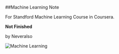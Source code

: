 ##Machine Learning Note

For Standford Machine Learning Course in Coursera.

**Not Finished**

by Neveralso

![Machine Learning](https://raw.githubusercontent.com/neveralso/MachineLearningNote/master/cover.jpg)